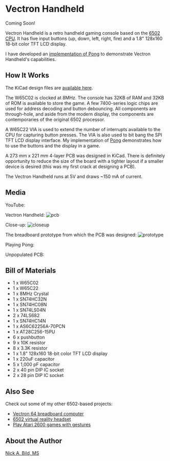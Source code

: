 # Vectron Handheld

Coming Soon!

Vectron Handheld is a retro handheld gaming console based on the [6502 CPU](https://en.wikipedia.org/wiki/MOS_Technology_6502).  It has five input buttons (up, down, left, right, fire) and a 1.8" 128x160 18-bit color TFT LCD display.  

I have developed an [implementation of Pong](https://github.com/nickbild/vectron_handheld/blob/master/game.asm) to demonstrate Vectron Handheld's capabilities.

## How It Works

The KiCad design files are [available here](https://github.com/nickbild/vectron_handheld/tree/master/vectron_handheld_pcb).

The W65C02 is clocked at 8MHz.  The console has 32KB of RAM and 32KB of ROM is available to store the game.  A few 7400-series logic chips are used for address decoding and button debouncing.  All components are through-hole, and aside from the modern display, the components are contemporaries of the original 6502 processor.

A W65C22 VIA is used to extend the number of interrupts available to the CPU for capturing button presses.  The VIA is also used to bit bang the SPI TFT LCD display interface.  My implementation of [Pong](https://github.com/nickbild/vectron_handheld/blob/master/game.asm) demonstrates how to use the buttons and the display in a game.

A 273 mm x 221 mm 4-layer PCB was designed in KiCad.  There is definitely opportunity to reduce the size of the board with a tighter layout if a smaller device is desired (this was my first crack at designing a PCB).

The Vectron Handheld runs at 5V and draws ~150 mA of current.

## Media

YouTube:

Vectron Handheld:
![pcb](https://raw.githubusercontent.com/nickbild/vectron_handheld/master/media/pcb_full_sm.jpg)

Close-up:
![closeup](https://raw.githubusercontent.com/nickbild/vectron_handheld/master/media/pcb_closeup_sm.jpg)

The breadboard prototype from which the PCB was designed:
![prototype](https://raw.githubusercontent.com/nickbild/vectron_handheld/master/media/finished_prototype.jpg)

Playing Pong:

Unpopulated PCB:

## Bill of Materials

- 1	x W65C02
- 1	x W65C22
- 1	x 8MHz Crystal
- 1	x SN74HC32N
- 1	x SN74HC08N
- 1	x SN74LS04N
- 2	x 74LS682
- 1	x SN74HC14N
- 1	x AS6C62256A-70PCN
- 1	x AT28C256-15PU
- 6 x pushbutton
- 9	x 10K resistor
- 8	x 3.3K resistor
- 1	x 1.8" 128x160 18-bit color TFT LCD display
- 1	x 220uF capacitor
- 5	x 1,000 pF capacitor
- 2 x 40 pin DIP IC socket
- 2 x 28 pin DIP IC socket

## Also See

Check out some of my other 6502-based projects:

- [Vectron 64 breadboard computer](https://github.com/nickbild/vectron_64)  
- [6502 virtual reality headset](https://github.com/nickbild/vectron_vr)  
- [Play Atari 2600 games with gestures](https://github.com/nickbild/vectron_ai)

## About the Author

[Nick A. Bild, MS](https://nickbild79.firebaseapp.com/#!/)
